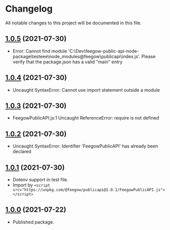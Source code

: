 # Changelog

All notable changes to this project will be documented in this file.

## [1.0.5](https://github.com/feegow/feegow-public-api-node-package/compare/v1.0.4...v1.0.5) (2021-07-30)

- Error: Cannot find module 'C:\Dev\feegow-public-api-node-package\testeee\node_modules\@feegow\publicapi\index.js'. Please verify that the package.json has a valid "main" entry

## [1.0.4](https://github.com/feegow/feegow-public-api-node-package/compare/v1.0.3...v1.0.4) (2021-07-30)

- Uncaught SyntaxError: Cannot use import statement outside a module

## [1.0.3](https://github.com/feegow/feegow-public-api-node-package/compare/v1.0.2...v1.0.3) (2021-07-30)

- FeegowPublicAPI.js:1 Uncaught ReferenceError: require is not defined

## [1.0.2](https://github.com/feegow/feegow-public-api-node-package/compare/v1.0.1...v1.0.2) (2021-07-30)

- Uncaught SyntaxError: Identifier 'FeegowPublicAPI' has already been declared

## [1.0.1](https://github.com/feegow/feegow-public-api-node-package/compare/v1.0.0...v1.0.1) (2021-07-30)

- Dotenv support in test file.
- Import by `<script src="https://unpkg.com/@feegow/publicapi@1.0.1/FeegowPublicAPI.js"></script>`

## [1.0.0](https://github.com/feegow/feegow-public-api-node-package/tree/1.0.0) (2021-07-22)

- Published package.